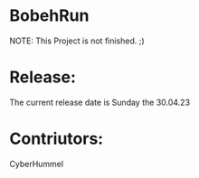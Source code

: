 # BobehRun
NOTE: This Project is not finished. ;)

# Release:
The current release date is Sunday the 30.04.23

# Contriutors:
CyberHummel
